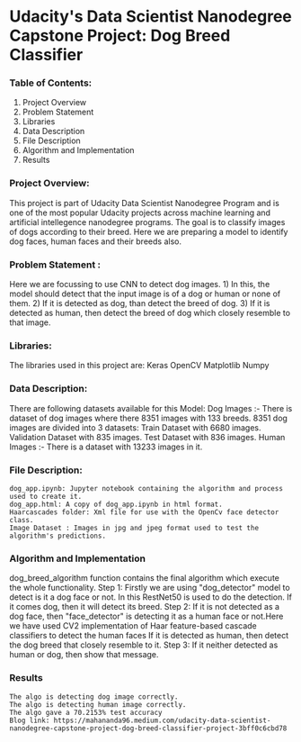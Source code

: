 # Udacity's Data Scientist Nanodegree Capstone Project: Dog Breed Classifier

### Table of Contents:
1) Project Overview
2) Problem Statement
3) Libraries
4) Data Description
5) File Description
6) Algorithm and Implementation
7) Results


### Project Overview:
This project is part of Udacity Data Scientist Nanodegree Program and is one of the most popular Udacity projects across machine learning and artificial intellegence nanodegree programs. The goal is to classify images of dogs according to their breed. Here we are preparing a model to identify dog faces, human faces and their breeds also. 

### Problem Statement :
Here we are focussing to use CNN to detect dog images.
	1) In this, the model should detect that the input image is of a dog or human or none of them. 
	2) If it is detected as dog, than detect the breed of dog.
	3) If it is detected as human, then detect the breed of dog which closely resemble to that image.
### Libraries:
The libraries used in this project are:
	Keras
	OpenCV
	Matplotlib
	Numpy

### Data Description:
There are following datasets available for this Model:
	Dog Images :- There is dataset of dog images where there 8351 images with 133 breeds.
			8351 dog images are divided into 3 datasets:
			Train Dataset with 6680 images.
			Validation Dataset with 835 images.
			Test Dataset with 836 images.
	Human Images :- There is a dataset with 13233 images in it.

### File Description:
	dog_app.ipynb: Jupyter notebook containing the algorithm and process used to create it.
	dog_app.html: A copy of dog_app.ipynb in html format.
	Haarcascades folder: Xml file for use with the OpenCv face detector class.
	Image Dataset : Images in jpg and jpeg format used to test the algorithm's predictions.
	
### Algorithm and Implementation
dog_breed_algorithm function contains the final algorithm which execute the whole functionality. 
	Step 1: Firstly we are using "dog_detector" model to detect is it a dog face or not. In this RestNet50 is used to do the detection.
		If it comes dog, then it will detect its breed.
	Step 2: If it is not detected as a dog face, then "face_detector" is detecting it as a human face or not.Here we have used CV2 implementation of Haar feature-based cascade classifiers to detect the human faces
		If it is detected as human, then detect the dog breed that closely resemble to it.
	Step 3: If it neither detected as human or dog, then show that message. 


### Results
	The algo is detecting dog image correctly.
	The algo is detecting human image correctly.
	The algo gave a 70.2153% test accuracy
	Blog link: https://mahananda96.medium.com/udacity-data-scientist-nanodegree-capstone-project-dog-breed-classifier-project-3bff0c6cbd78
